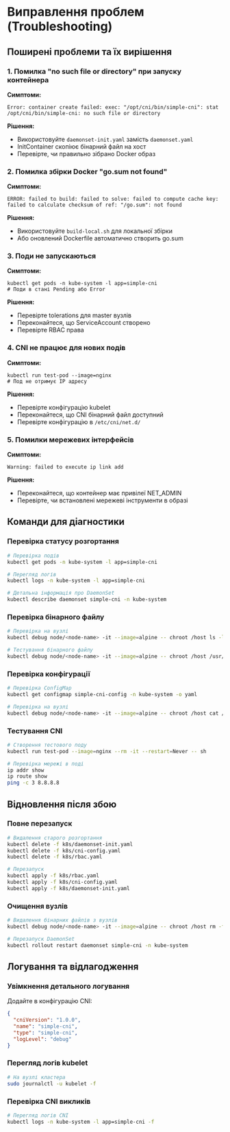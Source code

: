 # Виправлення проблем (Troubleshooting)

## Поширені проблеми та їх вирішення

### 1. Помилка "no such file or directory" при запуску контейнера

**Симптоми:**
```
Error: container create failed: exec: "/opt/cni/bin/simple-cni": stat /opt/cni/bin/simple-cni: no such file or directory
```

**Рішення:**
- Використовуйте `daemonset-init.yaml` замість `daemonset.yaml`
- InitContainer скопіює бінарний файл на хост
- Перевірте, чи правильно зібрано Docker образ

### 2. Помилка збірки Docker "go.sum not found"

**Симптоми:**
```
ERROR: failed to build: failed to solve: failed to compute cache key: failed to calculate checksum of ref: "/go.sum": not found
```

**Рішення:**
- Використовуйте `build-local.sh` для локальної збірки
- Або оновлений Dockerfile автоматично створить go.sum

### 3. Поди не запускаються

**Симптоми:**
```
kubectl get pods -n kube-system -l app=simple-cni
# Поди в стані Pending або Error
```

**Рішення:**
- Перевірте tolerations для master вузлів
- Переконайтеся, що ServiceAccount створено
- Перевірте RBAC права

### 4. CNI не працює для нових подів

**Симптоми:**
```
kubectl run test-pod --image=nginx
# Под не отримує IP адресу
```

**Рішення:**
- Перевірте конфігурацію kubelet
- Переконайтеся, що CNI бінарний файл доступний
- Перевірте конфігурацію в `/etc/cni/net.d/`

### 5. Помилки мережевих інтерфейсів

**Симптоми:**
```
Warning: failed to execute ip link add
```

**Рішення:**
- Переконайтеся, що контейнер має привілеї NET_ADMIN
- Перевірте, чи встановлені мережеві інструменти в образі

## Команди для діагностики

### Перевірка статусу розгортання

```bash
# Перевірка подів
kubectl get pods -n kube-system -l app=simple-cni

# Перегляд логів
kubectl logs -n kube-system -l app=simple-cni

# Детальна інформація про DaemonSet
kubectl describe daemonset simple-cni -n kube-system
```

### Перевірка бінарного файлу

```bash
# Перевірка на вузлі
kubectl debug node/<node-name> -it --image=alpine -- chroot /host ls -la /usr/local/bin/simple-cni

# Тестування бінарного файлу
kubectl debug node/<node-name> -it --image=alpine -- chroot /host /usr/local/bin/simple-cni --help
```

### Перевірка конфігурації

```bash
# Перевірка ConfigMap
kubectl get configmap simple-cni-config -n kube-system -o yaml

# Перевірка на вузлі
kubectl debug node/<node-name> -it --image=alpine -- chroot /host cat /etc/cni/net.d/10-simple-cni.conf
```

### Тестування CNI

```bash
# Створення тестового поду
kubectl run test-pod --image=nginx --rm -it --restart=Never -- sh

# Перевірка мережі в поді
ip addr show
ip route show
ping -c 3 8.8.8.8
```

## Відновлення після збою

### Повне перезапуск

```bash
# Видалення старого розгортання
kubectl delete -f k8s/daemonset-init.yaml
kubectl delete -f k8s/cni-config.yaml
kubectl delete -f k8s/rbac.yaml

# Перезапуск
kubectl apply -f k8s/rbac.yaml
kubectl apply -f k8s/cni-config.yaml
kubectl apply -f k8s/daemonset-init.yaml
```

### Очищення вузлів

```bash
# Видалення бінарних файлів з вузлів
kubectl debug node/<node-name> -it --image=alpine -- chroot /host rm -f /usr/local/bin/simple-cni

# Перезапуск DaemonSet
kubectl rollout restart daemonset simple-cni -n kube-system
```

## Логування та відлагодження

### Увімкнення детального логування

Додайте в конфігурацію CNI:
```json
{
  "cniVersion": "1.0.0",
  "name": "simple-cni",
  "type": "simple-cni",
  "logLevel": "debug"
}
```

### Перегляд логів kubelet

```bash
# На вузлі кластера
sudo journalctl -u kubelet -f
```

### Перевірка CNI викликів

```bash
# Перегляд логів CNI
kubectl logs -n kube-system -l app=simple-cni -f
``` 